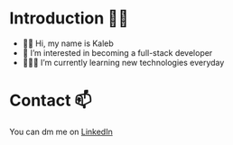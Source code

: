 # Introduction 👋🏾
- 👋🏾 Hi, my name is Kaleb
- 👀 I’m interested in becoming a full-stack developer
- 👨🏾‍💻 I’m currently learning new technologies everyday

# Contact 📫
You can dm me on [LinkedIn](www.linkedin.com/in/kaleb-miller-145559241)

<!---
Kmiller0421/Kmiller0421 is a ✨ special ✨ repository because its `README.md` (this file) appears on your GitHub profile.
You can click the Preview link to take a look at your changes.
--->

